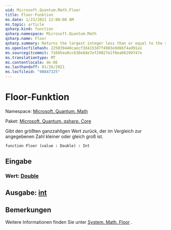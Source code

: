 ```yaml
---
uid: Microsoft.Quantum.Math.Floor
title: Floor-Funktion
ms.date: 1/23/2021 12:00:00 AM
ms.topic: article
qsharp.kind: function
qsharp.namespace: Microsoft.Quantum.Math
qsharp.name: Floor
qsharp.summary: Returns the largest integer less than or equal to the specified number.
ms.openlocfilehash: 225039440caecf3d4153d7f4983e9d66f4ad91a1
ms.sourcegitcommit: 71605ea9cc630e84e7ef29027e1f0ea06299747e
ms.translationtype: MT
ms.contentlocale: de-DE
ms.lasthandoff: 01/26/2021
ms.locfileid: "98847325"
---
```

# <a name="floor-function"></a>Floor-Funktion

Namespace: [Microsoft. Quantum. Math](xref:Microsoft.Quantum.Math)

Paket: [Microsoft. Quantum. qsharp. Core](https://nuget.org/packages/Microsoft.Quantum.QSharp.Core)


Gibt den größten ganzzahligen Wert zurück, der im Vergleich zur angegebenen Zahl kleiner oder gleich groß ist.

```qsharp
function Floor (value : Double) : Int
```


## <a name="input"></a>Eingabe

### <a name="value--double"></a>Wert: [Double](xref:microsoft.quantum.lang-ref.double)





## <a name="output--int"></a>Ausgabe: [int](xref:microsoft.quantum.lang-ref.int)



## <a name="remarks"></a>Bemerkungen

Weitere Informationen finden Sie unter [System. Math. Floor](https://docs.microsoft.com/dotnet/api/system.math.floor) .